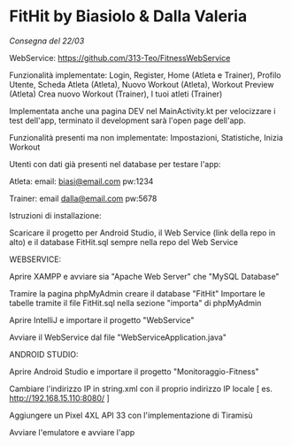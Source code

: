 # FitHit by Biasiolo & Dalla Valeria
*Consegna del 22/03*

WebService: https://github.com/313-Teo/FitnessWebService

Funzionalità implementate: 
Login, Register, Home (Atleta e Trainer), Profilo Utente, 
Scheda Atleta (Atleta), Nuovo Workout (Atleta), Workout Preview (Atleta)
Crea nuovo Workout (Trainer), I tuoi atleti (Trainer)

Implementata anche una pagina DEV nel MainActivity.kt per velocizzare i test dell'app, 
terminato il development sarà l'open page dell'app.

Funzionalità presenti ma non implementate: Impostazioni, Statistiche, Inizia Workout

Utenti con dati già presenti nel database per testare l'app:

Atleta: email: biasi@email.com pw:1234

Trainer: email dalla@email.com pw:5678

Istruzioni di installazione:

Scaricare il progetto per Android Studio, il Web Service (link della repo in alto) e il database FitHit.sql sempre nella repo del Web Service

WEBSERVICE:

Aprire XAMPP e avviare sia "Apache Web Server" che "MySQL Database"

Tramire la pagina phpMyAdmin creare il database "FitHit"
Importare le tabelle tramite il file FitHit.sql nella sezione "importa" di phpMyAdmin

Aprire IntelliJ e importare il progetto "WebService"

Avviare il WebService dal file "WebServiceApplication.java"

ANDROID STUDIO:

Aprire Android Studio e importare il progetto "Monitoraggio-Fitness"

Cambiare l'indirizzo IP in string.xml con il proprio indirizzo IP locale
[ es. <string name="url"> http://192.168.15.110:8080/ </string> ]

Aggiungere un Pixel 4XL API 33 con l'implementazione di Tiramisù

Avviare l'emulatore e avviare l'app 


